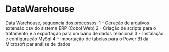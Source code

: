 # DataWarehouse
Data Warehouse, sequencia dos processos:
1 - Geração de arquivos extensão csv do sistema ERP (Cobol Web)
2 - Criação de scripts para o tratamento e a exportação para um bano de dados relacional
3 - Instalação e configuração MySql 
4 - Importação de tabelas para o Power BI da Microsoft par análise de dados

